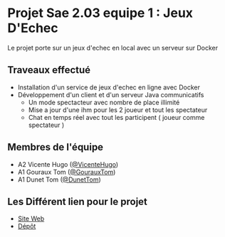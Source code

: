 # Projet Sae 2.03 equipe 1 : Jeux D'Echec
Le projet porte sur un jeux d'echec en local avec un serveur sur Docker

## Traveaux effectué
* Installation d'un service de jeux d'echec en ligne avec Docker
* Développement d'un client et d'un serveur Java communicatifs
	* Un mode spectacteur avec nombre de place illimité
	* Mise a jour d'une ihm pour les 2 joueur et tout les spectateur
	* Chat en temps réel avec tout les participent ( joueur comme spectateur )

## Membres de l'équipe
* A2 Vicente Hugo ([@VicenteHugo](https://github.com/VicenteHugo))
* A1 Gouraux Tom ([@GourauxTom](https://github.com/TomGoureau))
* A1 Dunet Tom ([@DunetTom](https://github.com/Oridoshi))

## Les Différent lien pour le projet
* [Site Web](https://vicentehugo.github.io/docker-sae203/)
* [Dépôt](https://github.com/VicenteHugo/docker-sae203)